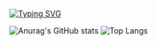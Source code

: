 [![Typing SVG](https://readme-typing-svg.demolab.com?font=Fira+Code&weight=600&size=40&pause=1000&color=F7698E&vCenter=true&random=false&width=435&lines=Sonnga's+Git+Hub)](https://git.io/typing-svg)

![Anurag's GitHub stats](https://github-readme-stats.vercel.app/api?username=soonga00&show_icons=true&theme=radical)
![Top Langs](https://github-readme-stats.vercel.app/api/top-langs/?username=soonga00&&layout=compact&&theme=radical)
